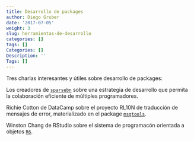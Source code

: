 ```yaml
---
title: Desarrollo de packages
author: Diego Gruber
date: '2017-07-05'
weight: 3
slug: herramientas-de-desarrollo
categories: []
tags: []
Categories: []
Description: ''
Tags: []
---
```


Tres charlas interesantes y útiles sobre desarrollo de packages:

Los creadores de [`sparsebn`](https://github.com/itsrainingdata/sparsebn) sobre una estrategia de desarrollo que permita la colaboración eficiente de múltiples programadores.

Richie Cotton de DataCamp sobre el proyecto RL10N de traducción de mensajes de error, materializado en el package [`msgtools`](https://github.com/RL10N/msgtools).

Winston Chang de RStudio sobre el sistema de programacón orientada a objetos [`R6`](https://github.com/wch/R6). 